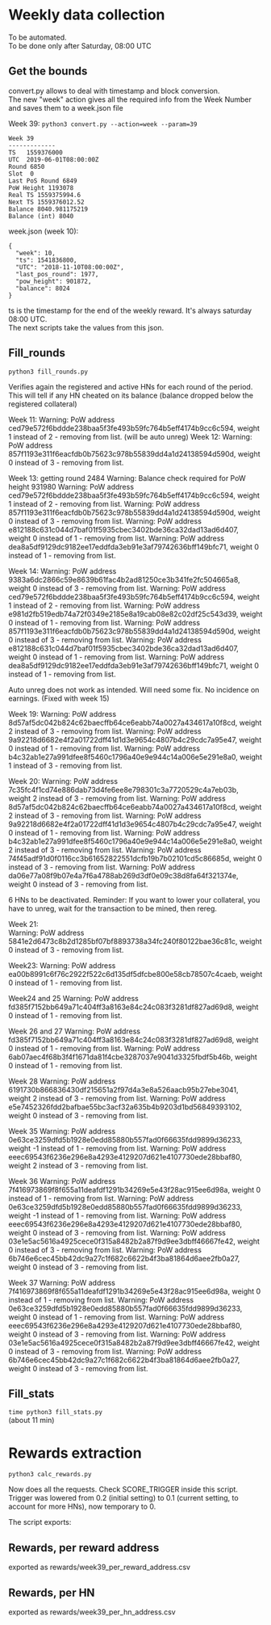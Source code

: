 # Weekly data collection

To be automated.  
To be done only after Saturday, 08:00 UTC


## Get the bounds

convert.py allows to deal with timestamp and block conversion.  
The new "week" action gives all the required info from the Week Number and saves them to a week.json file

Week 39:
`python3 convert.py --action=week --param=39`

```
Week 39
-------------
TS   1559376000
UTC  2019-06-01T08:00:00Z
Round 6850
Slot  0
Last PoS Round 6849
PoW Height 1193078
Real TS 1559375994.6
Next TS 1559376012.52
Balance 8040.981175219
Balance (int) 8040
```

week.json (week 10):
```
{
  "week": 10,
  "ts": 1541836800,
  "UTC": "2018-11-10T08:00:00Z",
  "last_pos_round": 1977,
  "pow_height": 901872,
  "balance": 8024
}
```
 
ts is the timestamp for the end of the weekly reward. It's always saturday 08:00 UTC.  
The next scripts take the values from this json.

## Fill_rounds

`python3 fill_rounds.py`  

Verifies again the registered and active HNs for each round of the period.   
This will tell if any HN cheated on its balance (balance dropped below the registered collateral)

Week 11:
Warning: PoW address ced79e572f6bddde238baa5f3fe493b59fc764b5eff4174b9cc6c594, weight 1 instead of 2 - removing from list. (will be auto unreg)
Week 12:
Warning: PoW address 857f1193e311f6eacfdb0b75623c978b55839dd4a1d24138594d590d, weight 0 instead of 3 - removing from list.

Week 13:
getting round  2484
Warning: Balance check required for PoW height 931980
Warning: PoW address ced79e572f6bddde238baa5f3fe493b59fc764b5eff4174b9cc6c594, weight 1 instead of 2 - removing from list.
Warning: PoW address 857f1193e311f6eacfdb0b75623c978b55839dd4a1d24138594d590d, weight 0 instead of 3 - removing from list.
Warning: PoW address e812188c631c044d7baf01f5935cbec3402bde36ca32dad13ad6d407, weight 0 instead of 1 - removing from list.
Warning: PoW address dea8a5df9129dc9182ee17eddfda3eb91e3af79742636bff149bfc71, weight 0 instead of 1 - removing from list.

Week 14:
Warning: PoW address 9383a6dc2866c59e8639b61fac4b2ad81250ce3b341fe2fc504665a8, weight 0 instead of 3 - removing from list.
Warning: PoW address ced79e572f6bddde238baa5f3fe493b59fc764b5eff4174b9cc6c594, weight 1 instead of 2 - removing from list.
Warning: PoW address e981d2fb519edb74a72f0349e2185e8a19cab08e82c02df25c543d39, weight 0 instead of 1 - removing from list.
Warning: PoW address 857f1193e311f6eacfdb0b75623c978b55839dd4a1d24138594d590d, weight 0 instead of 3 - removing from list.
Warning: PoW address e812188c631c044d7baf01f5935cbec3402bde36ca32dad13ad6d407, weight 0 instead of 1 - removing from list.
Warning: PoW address dea8a5df9129dc9182ee17eddfda3eb91e3af79742636bff149bfc71, weight 0 instead of 1 - removing from list.

Auto unreg does not work as intended. Will need some fix. No incidence on earnings.
(Fixed with week 15)

Week 19:
Warning: PoW address 8d57af5dc042b824c62baecffb64ce6eabb74a0027a434617a10f8cd, weight 2 instead of 3 - removing from list.
Warning: PoW address 9a92218d6682e4f2a01722dff41d1d3e9654c4807b4c29cdc7a95e47, weight 0 instead of 1 - removing from list.
Warning: PoW address b4c32ab1e27a991dfee8f5460c1796a40e9e944c14a006e5e291e8a0, weight 1 instead of 3 - removing from list.

Week 20:
Warning: PoW address 7c35fc4f1cd74e886dab73d4fe6ee8e798301c3a7720529c4a7eb03b, weight 2 instead of 3 - removing from list.
Warning: PoW address 8d57af5dc042b824c62baecffb64ce6eabb74a0027a434617a10f8cd, weight 2 instead of 3 - removing from list.
Warning: PoW address 9a92218d6682e4f2a01722dff41d1d3e9654c4807b4c29cdc7a95e47, weight 0 instead of 1 - removing from list.
Warning: PoW address b4c32ab1e27a991dfee8f5460c1796a40e9e944c14a006e5e291e8a0, weight 2 instead of 3 - removing from list.
Warning: PoW address 74f45adf91d0f0116cc3b61652822551dcfb19b7b02101cd5c86685d, weight 0 instead of 3 - removing from list.
Warning: PoW address da06e77a08f9b07e4a7f6a4788ab269d3df0e09c38d8fa64f321374e, weight 0 instead of 3 - removing from list.

6 HNs to be deactivated. Reminder: If you want to lower your collateral, you have to unreg, wait for the transaction to be mined, then rereg.

Week 21:  
Warning: PoW address 5841e2d6473c8b2d1285bf07bf8893738a34fc240f80122bae36c81c, weight 0 instead of 3 - removing from list.

Week23:
Warning: PoW address ea00b8991c6f76c2922f522c6d135df5dfcbe800e58cb78507c4caeb, weight 0 instead of 1 - removing from list.

Week24 and 25
Warning: PoW address fd385f7152bb649a71c404ff3a8163e84c24c083f3281df827ad69d8, weight 0 instead of 1 - removing from list.

Week 26 and 27
Warning: PoW address fd385f7152bb649a71c404ff3a8163e84c24c083f3281df827ad69d8, weight 0 instead of 1 - removing from list.
Warning: PoW address 6ab07aec4f68b3f4f1671da81f4cbe3287037e9041d3325fbdf5b46b, weight 0 instead of 1 - removing from list.

Week 28
Warning: PoW address 6191730b866836430df215651a2f97d4a3e8a526aacb95b27ebe3041, weight 2 instead of 3 - removing from list.
Warning: PoW address e5e7452326fdd2bafbae55bc3acf32a635b4b9203d1bd56849393102, weight 0 instead of 3 - removing from list.

Week 35
Warning: PoW address 0e63ce3259dfd5b1928e0edd85880b557fad0f66635fdd9899d36233, weight -1 instead of 1 - removing from list.
Warning: PoW address eeec69543f6236e296e8a4293e4129207d621e4107730ede28bbaf80, weight 2 instead of 3 - removing from list.

Week 36
Warning: PoW address 7f416973869f8f655a11deafdf1291b34269e5e43f28ac915ee6d98a, weight 0 instead of 1 - removing from list.
Warning: PoW address 0e63ce3259dfd5b1928e0edd85880b557fad0f66635fdd9899d36233, weight -1 instead of 1 - removing from list.
Warning: PoW address eeec69543f6236e296e8a4293e4129207d621e4107730ede28bbaf80, weight 0 instead of 3 - removing from list.
Warning: PoW address 03e1e5ac5616a4925cece0f315a8482b2a87f9d9ee3dbff46667fe42, weight 0 instead of 3 - removing from list.
Warning: PoW address 6b746e6cec45bb42dc9a27c1f682c6622b4f3ba81864d6aee2fb0a27, weight 0 instead of 3 - removing from list.

Week 37
Warning: PoW address 7f416973869f8f655a11deafdf1291b34269e5e43f28ac915ee6d98a, weight 0 instead of 1 - removing from list.
Warning: PoW address 0e63ce3259dfd5b1928e0edd85880b557fad0f66635fdd9899d36233, weight 0 instead of 1 - removing from list.
Warning: PoW address eeec69543f6236e296e8a4293e4129207d621e4107730ede28bbaf80, weight 0 instead of 3 - removing from list.
Warning: PoW address 03e1e5ac5616a4925cece0f315a8482b2a87f9d9ee3dbff46667fe42, weight 0 instead of 3 - removing from list.
Warning: PoW address 6b746e6cec45bb42dc9a27c1f682c6622b4f3ba81864d6aee2fb0a27, weight 0 instead of 3 - removing from list.



## Fill_stats

`time python3 fill_stats.py`  
(about 11 min)

# Rewards extraction

`python3 calc_rewards.py`

Now does all the requests. Check SCORE_TRIGGER inside this script.  
Trigger was lowered from 0.2 (initial setting) to 0.1 (current setting, to account for more HNs), now temporary to 0.

The script exports:
 
## Rewards, per reward address  
exported as rewards/week39_per_reward_address.csv

## Rewards, per HN
exported as rewards/week39_per_hn_address.csv
